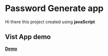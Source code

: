 # Password Generate app 
Hi there this project created using **javaScript**

## Vist App demo 
<a href="#">**Demo**</a>


